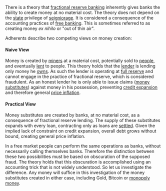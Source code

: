 There is a theory that [fractional reserve banking](https://en.wikipedia.org/wiki/Fractional-reserve_banking) inherently gives banks the ability to create money at no material cost. The theory does not depend on the [state](Glossary#state) privilege of [seigniorage](https://en.wikipedia.org/wiki/Seigniorage). It is considered a consequence of the accounting practices of [free banking](https://en.wikipedia.org/wiki/Free_banking). This is sometimes referred to as creating money *ex nihilo* or "out of thin air".

Adherents describe two competing views on money creation:

#### Naive View

Money is created by [miners](Glossary#miner) at a material cost, potentially sold to [people](Glossary#person), and eventually [lent](Glossary#lend) to people. This theory holds that the [lender](Glossary#lender) is lending only money he [owns](Glossary#owner). As such the lender is operating at [full reserve](Full-Reserve-Fallacy) and cannot engage in the practice of fractional reserve, which is considered fraudulent. As an honest lender he is only able to issue claims ([money substitutes](https://wiki.mises.org/wiki/Money_substitutes)) against money in his possession, preventing [credit expansion](Credit-Expansion-Fallacy) and therefore general [price inflation](https://en.wikipedia.org/wiki/Inflation).

#### Practical View

Money substitutes are created by banks, at no material cost, as a consequence of fractional reserve lending. The supply of these substitutes expands with every loan, contracting only as loans are [settled](https://en.wikipedia.org/wiki/Clearing_(finance)). Given the implied lack of constraint on credit expansion, overall debt grows without bound, creating general price inflation.

In a free market people can perform the same operations as banks, without necessarily calling themselves banks. Therefore the distinction between these two possibilities must be based on obscuration of the supposed fraud. The theory holds that this obscuration is accomplished using an accounting trick that is not widely understood. So let us investigate the difference. Any money will suffice in this investigation of the money substitutes created in either case, including Gold, Bitcoin or [monopoly money](Money-Taxonomy).

